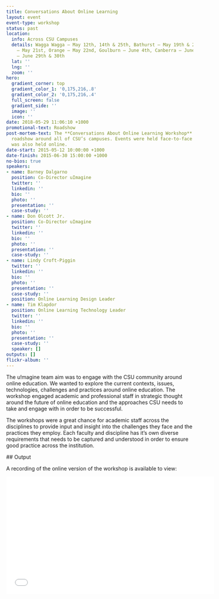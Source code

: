 ```yaml
---
title: Conversations About Online Learning
layout: event
event-type: workshop
status: past
location:
  info: Across CSU Campuses
  details: Wagga Wagga – May 12th, 14th & 25th, Bathurst – May 19th & 20th, Dubbo
    – May 21st, Orange – May 22nd, Goulburn – June 4th, Canberra – June 5th, Albury
    – June 29th & 30th
  lat: ''
  lng: ''
  zoom: ''
hero:
  gradient_corner: top
  gradient_color_1: '0,175,216,.8'
  gradient_color_2: '0,175,216,.4'
  full_screen: false
  gradient_side: ''
  image: ''
  icon: ''
date: 2018-05-29 11:06:10 +1000
promotional-text: Roadshow
post-mortem-text: The **Conversations About Online Learning Workshop** was a travelling
  roadshow around all of CSU’s campuses. Events were held face-to-face and a session
  was also held online.
date-start: 2015-05-12 10:00:00 +1000
date-finish: 2015-06-30 15:00:00 +1000
no-bios: true
speakers:
- name: Barney Dalgarno
  position: Co-Director uImagine
  twitter: ''
  linkedin: ''
  bio: ''
  photo: ''
  presentation: ''
  case-study: ''
- name: Don Olcott Jr.
  position: Co-Director uImagine
  twitter: ''
  linkedin: ''
  bio: ''
  photo: ''
  presentation: ''
  case-study: ''
- name: Lindy Croft-Piggin
  twitter: ''
  linkedin: ''
  bio: ''
  photo: ''
  presentation: ''
  case-study: ''
  position: Online Learning Design Leader
- name: Tim Klapdor
  position: Online Learning Technology Leader
  twitter: ''
  linkedin: ''
  bio: ''
  photo: ''
  presentation: ''
  case-study: ''
  speaker: []
outputs: []
flickr-album: ''
---
```

The u!magine team aim was to engage with the CSU community around online education. We wanted to explore the current contexts, issues, technologies, challenges and practices around online education. The workshop engaged academic and professional staff in strategic thought around the future of online education and the approaches CSU needs to take and engage with in order to be successful.

The workshops were a great chance for academic staff across the disciplines to provide input and insight into the challenges they face and the practices they employ. Each faculty and discipline has it’s own diverse requirements that needs to be captured and understood in order to ensure good practice across the institution.

  
\## Output

A recording of the online version of the workshop is available to view: 

<iframe width="560" height="315" src="[https://www.youtube-nocookie.com/embed/KWvd8rjqPlg?rel=0](https://www.youtube-nocookie.com/embed/KWvd8rjqPlg?rel=0 "https://www.youtube-nocookie.com/embed/KWvd8rjqPlg?rel=0")" frameborder="0" allow="autoplay; encrypted-media" allowfullscreen></iframe>